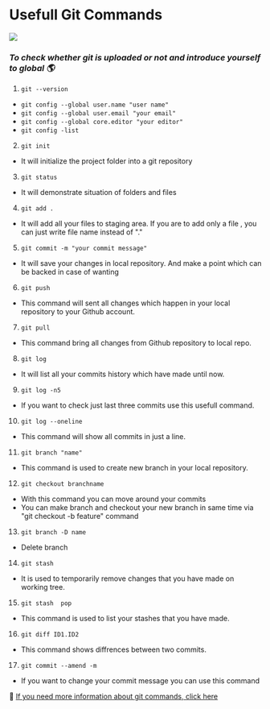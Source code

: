 # Usefull Git Commands
![](https://www.hostinger.web.tr/rehberler/wp-content/uploads/sites/6/2017/05/github-kullanimi-basit-git-komutlari-1-768x478.png)
### _To check whether git is uploaded or not and introduce yourself to global :earth_americas:_
1. `git --version`

 + `git config --global user.name "user name"`
 + `git config --global user.email "your email"`
 + `git config --global core.editor "your editor"`
 + `git config -list`

2. `git init`
 +  It will initialize the project folder into a git repository

3. `git status`
  * It will demonstrate situation of folders and files
4. `git add .`
  * It will add all your files to staging area. If you are to add only a file , you can just write file name instead of "."
5. `git commit -m "your commit message"`
  * It will save your changes in local repository. And make a point which can be backed in case of wanting

6. `git push`
  * This command will sent all changes which happen in your local repository to your Github account.
7. `git pull`
  * This command bring  all changes from Github repository to local repo.
8. `git log`
  * It will list all your commits history which have made until now.
9. `git log -n5`
  * If you want to check just last three commits use this usefull command.
10. `git log --oneline`
  * This command will show all commits in just a line.
11. `git branch "name"`
  * This command is used to create new branch in your local repository.
12. `git checkout branchname`
  * With this command you can move around your commits
  * You can make branch and checkout your new branch in same time via "git checkout -b feature" command
13. `git branch -D name`
  *  Delete branch
14. `git stash`
  * It is used to temporarily remove changes that you have made on working tree.
15. `git stash  pop`
  * This command is used to list your stashes that you have made.
16. `git diff ID1.ID2`
  * This command shows diffrences between two commits.
17. `git commit --amend -m`
 * If you want to change your commit message you can use this command

[](https://miro.medium.com/max/1400/0*1P9u498jpjJ304lu.jpg)
 
:round_pushpin: [If you need more information about git commands, click here](https://git-scm.com/book/en/v2)
